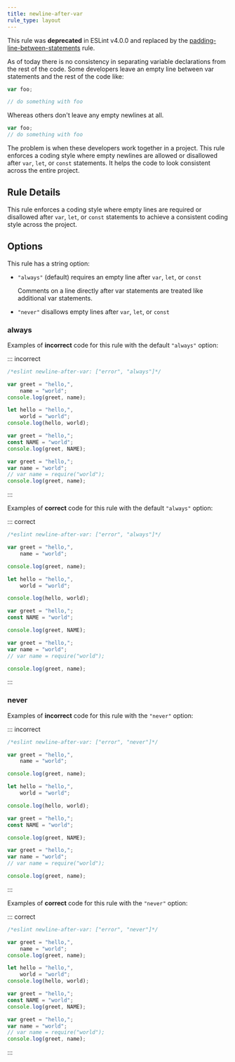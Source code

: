 ```yaml
---
title: newline-after-var
rule_type: layout
---
```




This rule was **deprecated** in ESLint v4.0.0 and replaced by the [padding-line-between-statements](padding-line-between-statements) rule.

As of today there is no consistency in separating variable declarations from the rest of the code. Some developers leave an empty line between var statements and the rest of the code like:

```js
var foo;

// do something with foo
```

Whereas others don't leave any empty newlines at all.

```js
var foo;
// do something with foo
```

The problem is when these developers work together in a project. This rule enforces a coding style where empty newlines are allowed or disallowed after `var`, `let`, or `const` statements. It helps the code to look consistent across the entire project.

## Rule Details

This rule enforces a coding style where empty lines are required or disallowed after `var`, `let`, or `const` statements to achieve a consistent coding style across the project.

## Options

This rule has a string option:

* `"always"` (default) requires an empty line after `var`, `let`, or `const`

  Comments on a line directly after var statements are treated like additional var statements.

* `"never"` disallows empty lines after `var`, `let`, or `const`

### always

Examples of **incorrect** code for this rule with the default `"always"` option:

::: incorrect

```js
/*eslint newline-after-var: ["error", "always"]*/

var greet = "hello,",
    name = "world";
console.log(greet, name);

let hello = "hello,",
    world = "world";
console.log(hello, world);

var greet = "hello,";
const NAME = "world";
console.log(greet, NAME);

var greet = "hello,";
var name = "world";
// var name = require("world");
console.log(greet, name);
```

:::

Examples of **correct** code for this rule with the default `"always"` option:

::: correct

```js
/*eslint newline-after-var: ["error", "always"]*/

var greet = "hello,",
    name = "world";

console.log(greet, name);

let hello = "hello,",
    world = "world";

console.log(hello, world);

var greet = "hello,";
const NAME = "world";

console.log(greet, NAME);

var greet = "hello,";
var name = "world";
// var name = require("world");

console.log(greet, name);
```

:::

### never

Examples of **incorrect** code for this rule with the `"never"` option:

::: incorrect

```js
/*eslint newline-after-var: ["error", "never"]*/

var greet = "hello,",
    name = "world";

console.log(greet, name);

let hello = "hello,",
    world = "world";

console.log(hello, world);

var greet = "hello,";
const NAME = "world";

console.log(greet, NAME);

var greet = "hello,";
var name = "world";
// var name = require("world");

console.log(greet, name);
```

:::

Examples of **correct** code for this rule with the `"never"` option:

::: correct

```js
/*eslint newline-after-var: ["error", "never"]*/

var greet = "hello,",
    name = "world";
console.log(greet, name);

let hello = "hello,",
    world = "world";
console.log(hello, world);

var greet = "hello,";
const NAME = "world";
console.log(greet, NAME);

var greet = "hello,";
var name = "world";
// var name = require("world");
console.log(greet, name);
```

:::
